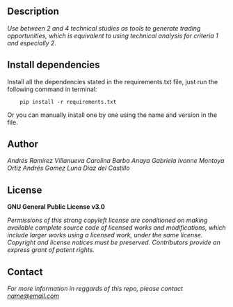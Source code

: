 ## Description
*Use between 2 and 4 technical studies as tools to generate trading opportunities, which is equivalent to using technical analysis for criteria 1 and especially 2.*

## Install dependencies

Install all the dependencies stated in the requirements.txt file, just run the following command in terminal:

        pip install -r requirements.txt
        
Or you can manually install one by one using the name and version in the file.

## Author
*Andrés Ramírez Villanueva
Carolina Barba Anaya
Gabriela Ivonne Montoya Ortiz
Andrés Gomez Luna Diaz del Castillo*

## License
**GNU General Public License v3.0** 

*Permissions of this strong copyleft license are conditioned on making available 
complete source code of licensed works and modifications, which include larger 
works using a licensed work, under the same license. Copyright and license notices 
must be preserved. Contributors provide an express grant of patent rights.*

## Contact
*For more information in reggards of this repo, please contact name@email.com*
